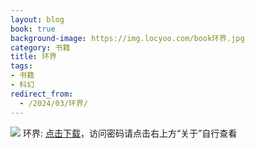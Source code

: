 ```yaml
---
layout: blog
book: true
background-image: https://img.locyoo.com/book环界.jpg
category: 书籍
title: 环界
tags:
- 书籍
- 科幻
redirect_from:
  - /2024/03/环界/
---
```

![](https://img.locyoo.com/book环界.jpg)
环界: <a name = "ref1" href="https://url18.ctfile.com/f/50983618-1042269592-acb804?p=3619">点击下载</a>，访问密码请点击右上方“关于”自行查看